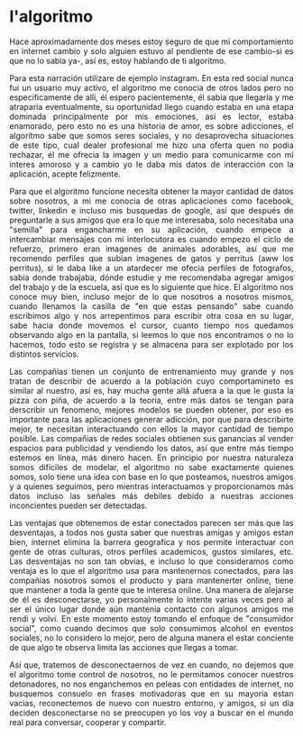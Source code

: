 # l'algoritmo

<p>
<div style="text-align: justify">
Hace aproximadamente dos meses estoy seguro de que mi comportamiento en internet cambio y solo alguien estuvo al pendiente de ese cambio-si es que no lo sabia ya-, así es, estoy hablando de ti algoritmo.
</p>

<p>
<div style="text-align: justify">
Para esta narración utilizare de ejemplo instagram. En esta red social nunca fui un usuario muy activo, el algoritmo me conocia de otros lados pero no especificamente de allí, él espero pacientemente, él sabia que llegaría y me atraparia eventualmente, su oportunidad llego cuando estaba en una etapa dominada principalmente por mis emociones, así es lector, estaba enamorado, pero esto no es una historia de amor, es sobre adicciones, el algoritmo sabe que somos seres sociales, y no desaprovecha situaciones de este tipo, cual dealer profesional me hizo una oferta quen no podia rechazar, él me ofrecia la imagen y un medio para comunicarme con mi interes amoroso y a cambio yo le daba mis datos de interacción con la aplicación, acepte felizmente.
</p>

<p>
<div style="text-align: justify">
Para que el algoritmo funcione necesita obtener la mayor cantidad de datos sobre nosotros, a mi me conocia de otras aplicaciones como facebook, twitter, linkedin e incluso mis busquedas de google, asi que después de preguntarle a sus amigos que era lo que me interesaba, solo necesitaba una "semilla" para engancharme en su aplicación, cuando empece a intercambiar mensajes con mi interlocutora es cuando empezo el ciclo de refuerzo, primero eran imagenes de animales adorables, así que me recomendo perfiles que subian imagenes de gatos y perritus (aww los perritus), si le daba like a un atardecer me ofecia perfiles de fotografos, sabia donde trabajaba, dónde estudie y me recomendaba agregar amigos del trabajo y de la escuela, así que es lo siguiente que hice. El algoritmo nos conoce muy bien, incluso mejor de lo que nosotros a nosotros mismos, cuando llenamos la casilla de "en que estas pensando" sabe cuando escribimos algo y nos arrepentimos para escribir otra cosa en su lugar, sabe hacia donde movemos el cursor, cuanto tiempo nos quedamos observando algo en la pantalla, si leemos lo que nos encontramos o no lo hacemos, todo esto se registra y se almacena para ser explotado por los distintos servicios.
</p>

<p>
<div style="text-align: justify">
Las compañias tienen un conjunto de entrenamiento muy grande y nos tratan de describir de acuerdo a la población cuyo comportamineto es similar al nuestro, así es, hay mucha gente allá afuera a la que le gusta la pizza con piña, de acuerdo a la teoria, entre más datos se tengan para derscribir un fenomeno, mejores modelos se pueden obtener, por eso es importante para las aplicaciones generar adicción, por que para describirte mejor, te necesitan interactuando con ellos la mayor cantidad de tiempo posible. Las compañias de redes sociales obtienen sus ganancias al vender espacios para publicidad y vendiendo los datos, así que entre más tiempo estemos en línea, más dinero hacen. En principio por nuestra naturaleza somos difíciles de modelar, el algoritmo no sabe exactamente quienes somos, solo tiene una idea con base en lo que posteamos, nuestros amigos y a quienes seguimos, pero mientras interactuamos y proporcionamos más datos incluso las señales más debiles debido a nuestras acciones inconcientes pueden ser detectadas. 
</p>

<p>
<div style="text-align: justify">
Las ventajas que obtenemos de estar conectados parecen ser más que las desventajas, a todos nos gusta saber que nuestras amigas y amigos estan bien, internet elimina la barrera geografica y nos permite interactuar con gente de otras culturas, otros perfiles academicos, gustos similares, etc. Las desventajas no son tan obvias, e incluso lo que consideramos como ventaja es lo que el algoritmo usa para mantenernos conectados, para las compañias nosotros somos el producto y para mantenerter online, tiene que mantener a toda la gente que te interesa online. Una manera de alejarse de él es desconectarse, yo personalmente lo intente varias veces pero al ser el único lugar donde aún mantenia contacto con algunos amigos me rendi y volvi. En este momento estoy tomando el enfoque de "consumidor social", como cuando decimos que solo consumimos alcohol en eventos sociales, no lo considero lo mejor, pero de alguna manera el estar conciente de que algo te observa limita las acciones que llegas a tomar.
<p/>
  
<p>
 <div style="text-align: justify">
Así que, tratemos de desconectaernos de vez en cuando, no dejemos que el algoritmo tome control de nosotros, no le permitamos conocer nuestros detonadores, no nos enganchemos en peleas con entidades de internet, no busquemos consuelo en frases motivadoras que en su mayoria estan vacias, reconectemos de nuevo con nuestro entorno, y amigos, si un día deciden desconectarse no se preocupen yo los voy a buscar en el mundo real para conversar, cooperar y compartir.
</p>
